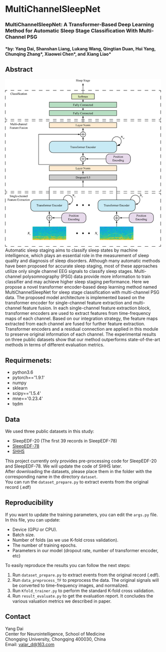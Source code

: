 # MultiChannelSleepNet
### MultiChannelSleepNet: A Transformer-Based Deep Learning Method for Automatic Sleep Stage Classification With Multi-Channel PSG 
#### *by: Yang Dai, Shanshan Liang, Lukang Wang, Qingtian Duan, Hui Yang, Chunqing Zhang\*, Xiaowei Chen\*, and Xiang Liao\* 


## Abstract
![AttnSleep Architecture](imgs/MutiChannelSleepNet.png)
Automatic sleep staging aims to classify sleep states by machine intelligence, which plays an essential role in the measurement of sleep quality and diagnosis of sleep disorders. Although many automatic methods have been proposed for accurate sleep staging, most of these approaches utilize only single channel EEG signals to classify sleep stages. Multi-channel polysomnography (PSG) data provide more information to train classifier and may achieve higher sleep staging performance. Here we propose a novel transformer encoder-based deep learning method named MultiChannelSleepNet for sleep stage classification with multi-channel PSG data. The proposed model architecture is implemented based on the transformer encoder for single-channel feature extraction and multi-channel feature fusion. In each single-channel feature extraction block, transformer encoders are used to extract features from time-frequency maps of each channel. Based on our integration strategy, the feature maps extracted from each channel are fused for further feature extraction. Transformer encoders and a residual connection are applied in this module to preserve original information of each channel. The experimental results on three public datasets show that our method outperforms state-of-the-art methods in terms of different evaluation metrics.


## Requirmenets:
- python3.6
- pytorch=='1.9.1'
- numpy
- sklearn
- scipy=='1.5.4'
- mne=='0.23.4'
- tqdm

## Data
We used three public datasets in this study:

- SleepEDF-20 (The first 39 records in SleepEDF-78)
- [SleepEDF-78](https://physionet.org/content/sleep-edfx/1.0.0/)
- [SHHS](https://sleepdata.org/datasets/shhs)

This project currently only provides pre-processing code for SleepEDF-20 and SleepEDF-78. We will update the code of SHHS later.  
After downloading the datasets, please place them in the folder with the corresponding name in the directory `dataset`.  
You can run the `dataset_prepare.py` to extract events from the original record (.edf)

## Reproducibility
If you want to update the training parameters, you can edit the `args.py` file. In this file, you can update:

- Device (GPU or CPU).
- Batch size.
- Number of folds (as we use K-fold cross validation).
- The number of training epochs.
- Parameters in our model (dropout rate, number of transformer encoder, etc)

To easily reproduce the results you can follow the next steps:  

1. Run `dataset_prepare.py` to extract events from the original record (.edf).
2. Run `data_preprocess_TF` to preprocess the data. The original signals will be converted to time-frequency images, and normalized.
3. Run `Kfold_trainer.py` to perform the standard K-fold cross validation.
4. Run `result_evaluate.py` to get the evaluation report. It concludes the various valuation metrics we described in paper.  


## Contact
Yang Dai  
Center for Neurointelligence, School of Medicine  
Chongqing University, Chongqing 400030, China  
Email: valar_d@163.com
